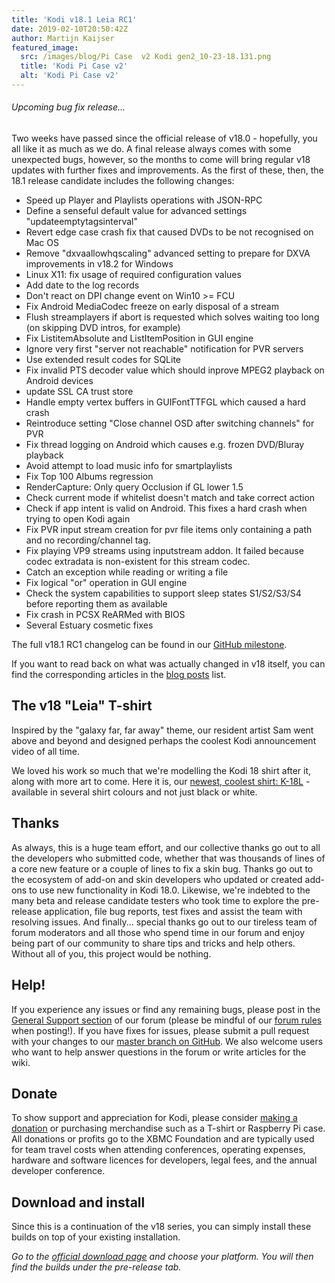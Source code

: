 ```yaml
---
title: 'Kodi v18.1 Leia RC1'
date: 2019-02-10T20:50:42Z
author: Martijn Kaijser
featured_image:
  src: /images/blog/Pi Case  v2 Kodi gen2_10-23-18.131.png
  title: 'Kodi Pi Case v2'
  alt: 'Kodi Pi Case v2'
---
```

###### Upcoming bug fix release...

 Two weeks have passed since the official release of v18.0 - hopefully, you all like it as much as we do. A final release always comes with some unexpected bugs, however, so the months to come will bring regular v18 updates with further fixes and improvements. As the first of these, then, the 18.1 release candidate includes the following changes:

 
 * Speed up Player and Playlists operations with JSON-RPC
 * Define a senseful default value for advanced settings "updateemptytagsinterval"
 * Revert edge case crash fix that caused DVDs to be not recognised on Mac OS
 * Remove "dxvaallowhqscaling" advanced setting to prepare for DXVA improvements in v18.2 for Windows
 * Linux X11: fix usage of required configuration values
 * Add date to the log records
 * Don't react on DPI change event on Win10 \>= FCU
 * Fix Android MediaCodec freeze on early disposal of a stream
 * Flush streamplayers if abort is requested which solves waiting too long (on skipping DVD intros, for example)
 * Fix ListitemAbsolute and ListItemPosition in GUI engine
 * Ignore very first "server not reachable" notification for PVR servers
 * Use extended result codes for SQLite
 * Fix invalid PTS decoder value which should inprove MPEG2 playback on Android devices
 * update SSL CA trust store
 * Handle empty vertex buffers in GUIFontTTFGL which caused a hard crash
 * Reintroduce setting "Close channel OSD after switching channels" for PVR
 * Fix thread logging on Android which causes e.g. frozen DVD/Bluray playback
 * Avoid attempt to load music info for smartplaylists
 * Fix Top 100 Albums regression
 * RenderCapture: Only query Occlusion if GL lower 1.5
 * Check current mode if whitelist doesn't match and take correct action
 * Check if app intent is valid on Android. This fixes a hard crash when trying to open Kodi again
 * Fix PVR input stream creation for pvr file items only containing a path and no recording/channel tag.
 * Fix playing VP9 streams using inputstream addon. It failed because codec extradata is non-existent for this stream codec.
 * Catch an exception while reading or writing a file
 * Fix logical "or" operation in GUI engine
 * Check the system capabilities to support sleep states S1/S2/S3/S4 before reporting them as available
 * Fix crash in PCSX ReARMed with BIOS
 * Several Estuary cosmetic fixes
 
 The full v18.1 RC1 changelog can be found in our [GitHub milestone](https://github.com/xbmc/xbmc/milestone/121?closed=1).

 If you want to read back on what was actually changed in v18 itself, you can find the corresponding articles in the [blog posts](https://kodi.tv/blog?keyword=v18&tag=All) list.

 The v18 "Leia" T-shirt
----------------------

 Inspired by the "galaxy far, far away" theme, our resident artist Sam went above and beyond and designed perhaps the coolest Kodi announcement video of all time.

  

  We loved his work so much that we're modelling the Kodi 18 shirt after it, along with more art to come. Here it is, our [newest, coolest shirt: K-18L](https://teespring.com/stores/kodi-18-leia-store) - available in several shirt colours and not just black or white.

  

 Thanks
------

 As always, this is a huge team effort, and our collective thanks go out to all the developers who submitted code, whether that was thousands of lines of a core new feature or a couple of lines to fix a skin bug. Thanks go out to the ecosystem of add-on and skin developers who updated or created add-ons to use new functionality in Kodi 18.0. Likewise, we're indebted to the many beta and release candidate testers who took time to explore the pre-release application, file bug reports, test fixes and assist the team with resolving issues. And finally... special thanks go out to our tireless team of forum moderators and all those who spend time in our forum and enjoy being part of our community to share tips and tricks and help others. Without all of you, this project would be nothing.

  

 Help!
-----

 If you experience any issues or find any remaining bugs, please post in the [General Support section](https://forum.kodi.tv/forumdisplay.php?fid=111 "General support") of our forum (please be mindful of our [forum rules](https://kodi.wiki/view/Official:Forum_rules) when posting!). If you have fixes for issues, please submit a pull request with your changes to our [master branch on GitHub](https://github.com/xbmc/xbmc). We also welcome users who want to help answer questions in the forum or write articles for the wiki.

  

 Donate
------

 To show support and appreciation for Kodi, please consider [making a donation](/contribute/donate "Donate to Kodi") or purchasing merchandise such as a T-shirt or Raspberry Pi case. All donations or profits go to the XBMC Foundation and are typically used for team travel costs when attending conferences, operating expenses, hardware and software licences for developers, legal fees, and the annual developer conference.

 **Download and install**
------------------------

 Since this is a continuation of the v18 series, you can simply install these builds on top of your existing installation.

 *Go to the [official download page](https://kodi.tv/download) and choose your platform. You will then find the builds under the pre-release tab.*

 
